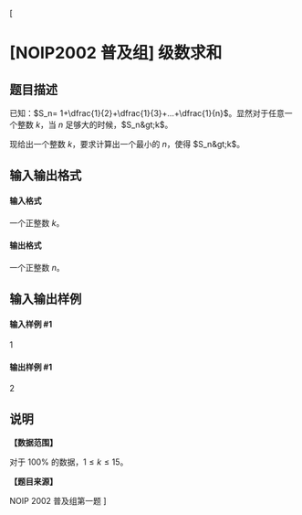 [
# [NOIP2002 普及组] 级数求和
## 题目描述
已知：$S_n= 1+\dfrac{1}{2}+\dfrac{1}{3}+…+\dfrac{1}{n}$。显然对于任意一个整数 $k$，当 $n$ 足够大的时候，$S_n&gt;k$。

现给出一个整数 $k$，要求计算出一个最小的 $n$，使得 $S_n&gt;k$。

## 输入输出格式
#### 输入格式

一个正整数 $k$。

#### 输出格式

一个正整数 $n$。
## 输入输出样例
#### 输入样例 #1
1

#### 输出样例 #1
2

## 说明
**【数据范围】**

对于 $100\%$ 的数据，$1\le k \le 15$。

**【题目来源】**

NOIP 2002 普及组第一题
]